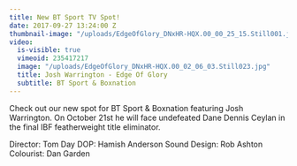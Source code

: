 ```yaml
---
title: New BT Sport TV Spot!
date: 2017-09-27 13:24:00 Z
thumbnail-image: "/uploads/EdgeOfGlory_DNxHR-HQX.00_00_25_15.Still001.jpg"
video:
  is-visible: true
  vimeoid: 235417217
  image: "/uploads/EdgeOfGlory_DNxHR-HQX.00_02_06_03.Still023.jpg"
  title: Josh Warrington - Edge Of Glory
  subtitle: BT Sport & Boxnation
---
```


Check out our new spot for BT Sport & Boxnation featuring Josh Warrington. On October 21st he will face undefeated Dane Dennis Ceylan in the final IBF featherweight title eliminator.

Director: Tom Day
DOP: Hamish Anderson
Sound Design: Rob Ashton
Colourist: Dan Garden
